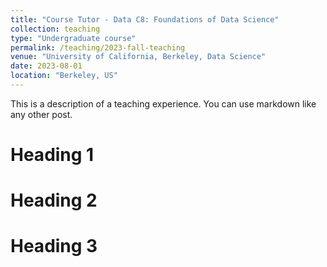 ```yaml
---
title: "Course Tutor - Data C8: Foundations of Data Science"
collection: teaching
type: "Undergraduate course"
permalink: /teaching/2023-fall-teaching
venue: "University of California, Berkeley, Data Science"
date: 2023-08-01
location: "Berkeley, US"
---
```


This is a description of a teaching experience. You can use markdown like any other post.

Heading 1
======

Heading 2
======

Heading 3
======
